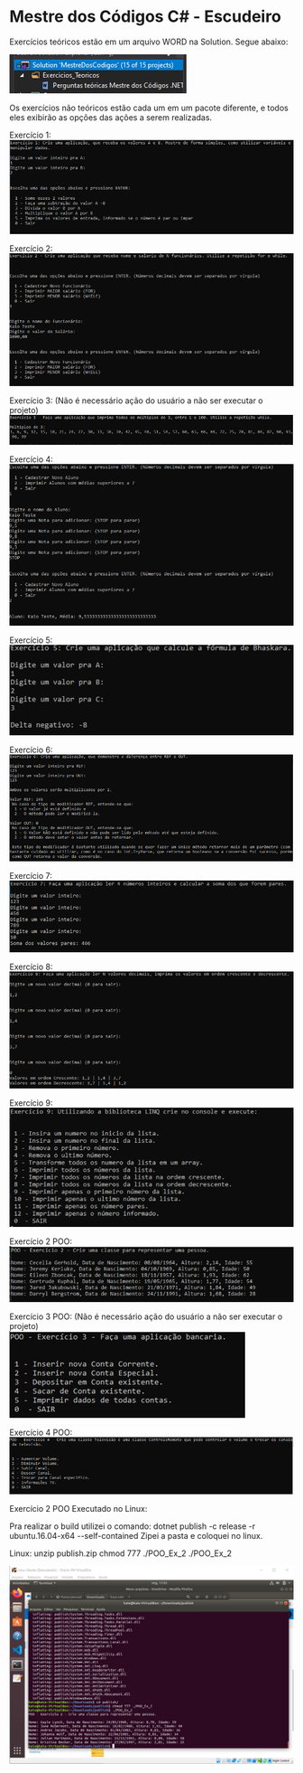 # Mestre dos Códigos C# - Escudeiro

Exercícios teóricos estão em um arquivo WORD na Solution. Segue abaixo:

![](images/exercicios_teoricos.PNG)

Os exercícios não teóricos estão cada um em um pacote diferente, e todos eles exibirão as opções das ações a serem realizadas.

Exercício 1:<br />
![](images/ex_1.PNG)

Exercício 2:<br />
![](images/ex_2.PNG)

Exercício 3: (Não é necessário ação do usuário a não ser executar o projeto)<br />
![](images/ex_3.PNG)

Exercício 4:<br />
![](images/ex_4.PNG)

Exercício 5:<br />
![](images/ex_5.PNG)

Exercício 6:<br />
![](images/ex_6.PNG)

Exercício 7:<br />
![](images/ex_7.PNG)

Exercício 8:<br />
![](images/ex_8.PNG)

Exercício 9:<br />
![](images/ex_9.PNG)

Exercício 2 POO:<br />
![](images/Ex_2_POO.PNG)

Exercício 3 POO: (Não é necessário ação do usuário a não ser executar o projeto)<br />
![](images/Ex_3_POO.PNG)

Exercício 4 POO:<br />
![](images/Ex_4_POO.PNG)

Exercício 2 POO Executado no Linux:

Pra realizar o build utilizei o comando:
dotnet publish -c release -r ubuntu.16.04-x64 --self-contained
Zipei a pasta e coloquei no linux. 

Linux:
unzip publish.zip
chmod 777 ./POO_Ex_2
./POO_Ex_2

![](images/ex_on_linux.png)
